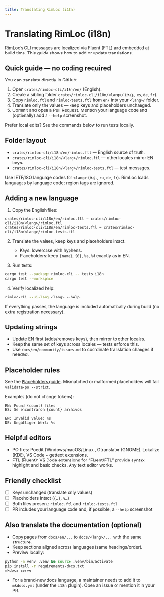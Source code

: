 ```yaml
---
title: Translating RimLoc (i18n)
---
```


# Translating RimLoc (i18n)

RimLoc’s CLI messages are localized via Fluent (FTL) and embedded at build time. This guide shows how to add or update translations.

## Quick guide — no coding required

You can translate directly in GitHub:

1) Open `crates/rimloc-cli/i18n/en/` (English).
2) Create a sibling folder `crates/rimloc-cli/i18n/<lang>/` (e.g., `es`, `de`, `fr`).
3) Copy `rimloc.ftl` and `rimloc-tests.ftl` from `en/` into your `<lang>/` folder.
4) Translate only the values — keep keys and placeholders unchanged.
5) Commit and open a Pull Request. Mention your language code and (optionally) add a `--help` screenshot.

Prefer local edits? See the commands below to run tests locally.

## Folder layout

- `crates/rimloc-cli/i18n/en/rimloc.ftl` — English source of truth.
- `crates/rimloc-cli/i18n/<lang>/rimloc.ftl` — other locales mirror EN keys.
- `crates/rimloc-cli/i18n/<lang>/rimloc-tests.ftl` — test messages.

Use IETF/ISO language codes for `<lang>` (e.g., `ru`, `de`, `fr`). RimLoc loads languages by language code; region tags are ignored.

## Adding a new language

1) Copy the English files:

```
crates/rimloc-cli/i18n/en/rimloc.ftl → crates/rimloc-cli/i18n/<lang>/rimloc.ftl
crates/rimloc-cli/i18n/en/rimloc-tests.ftl → crates/rimloc-cli/i18n/<lang>/rimloc-tests.ftl
```

2) Translate the values, keep keys and placeholders intact.
   - Keys: lowercase with hyphens.
   - Placeholders: keep `{name}`, `{0}`, `%s`, `%d` exactly as in EN.

3) Run tests:

```bash
cargo test --package rimloc-cli -- tests_i18n
cargo test --workspace
```

4) Verify localized help:

```bash
rimloc-cli --ui-lang <lang> --help
```

If everything passes, the language is included automatically during build (no extra registration necessary).

## Updating strings

- Update EN first (adds/removes keys), then mirror to other locales.
- Keep the same set of keys across locales — tests enforce this.
- Use `docs/en/community/issues.md` to coordinate translation changes if needed.

## Placeholder rules

See the [Placeholders guide](../guide/placeholders.md). Mismatched or malformed placeholders will fail `validate-po --strict`.

Examples (do not change tokens):

```
EN: Found {count} files
ES: Se encontraron {count} archivos

EN: Invalid value: %s
DE: Ungültiger Wert: %s
```

## Helpful editors

- PO files: Poedit (Windows/macOS/Linux), Gtranslator (GNOME), Lokalize (KDE), VS Code + gettext extensions.
- FTL (Fluent): VS Code extensions for “Fluent/FTL” provide syntax highlight and basic checks. Any text editor works.

## Friendly checklist

- [ ] Keys unchanged (translate only values)
- [ ] Placeholders intact (`{…}`, `%…`)
- [ ] Both files present: `rimloc.ftl` and `rimloc-tests.ftl`
- [ ] PR includes your language code and, if possible, a `--help` screenshot

## Also translate the documentation (optional)

- Copy pages from `docs/en/...` to `docs/<lang>/...` with the same structure.
- Keep sections aligned across languages (same headings/order).
- Preview locally:

```bash
python -m venv .venv && source .venv/bin/activate
pip install -r requirements-docs.txt
mkdocs serve
```

- For a brand‑new docs language, a maintainer needs to add it to `mkdocs.yml` (under the `i18n` plugin). Open an issue or mention it in your PR.
